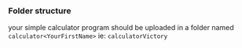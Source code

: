 ### Folder structure
your simple calculator program should be uploaded in a folder named `calculator<YourFirstName>` ie: `calculatorVictory`
